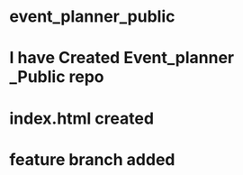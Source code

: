 # event_planner_public
# I have Created Event_planner _Public repo

# index.html created
# feature branch added 